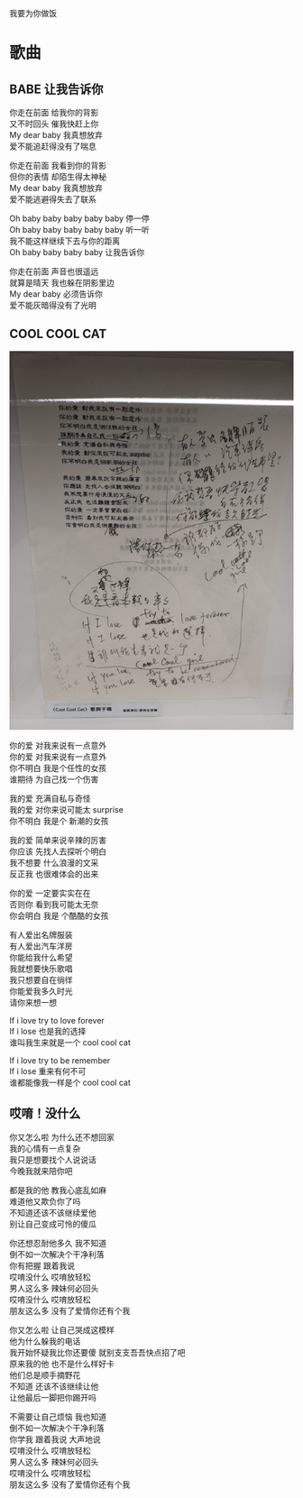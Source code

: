 我要为你做饭

# 歌曲

## BABE 让我告诉你

你走在前面 给我你的背影<br>
又不时回头 催我快赶上你<br>
My dear baby 我真想放弃<br>
爱不能追赶得没有了喘息

你走在前面 我看到你的背影<br>
但你的表情 却陌生得太神秘<br>
My dear baby 我真想放弃<br>
爱不能逃避得失去了联系

Oh baby baby baby baby baby 停一停<br>
Oh baby baby baby baby baby 听一听<br>
我不能这样继续下去与你的距离<br>
Oh baby baby baby baby 让我告诉你

你走在前面 声音也很遥远<br>
就算是晴天 我也躲在阴影里边<br>
My dear baby 必须告诉你<br>
爱不能灰暗得没有了光明

## COOL COOL CAT

![歌词手稿](../../image/%E4%B8%93%E8%BE%91/1997-10-17_%E6%88%91%E8%A6%81%E4%B8%BA%E4%BD%A0%E5%81%9A%E9%A5%AD/Cool-Cool-Cat%E6%89%8B%E7%A8%BF.jpg)

你的爱 对我来说有一点意外<br>
你的爱 对我来说有一点意外<br>
你不明白 我是个任性的女孩<br>
谁期待 为自己找一个伤害

我的爱 充满自私与奇怪<br>
我的爱 对你来说可能太 surprise<br>
你不明白 我是个 新潮的女孩

我的爱 简单来说辛辣的厉害<br>
你应该 先找人去探听个明白<br>
我不想要 什么浪漫的文采<br>
反正我 也很难体会的出来

你的爱 一定要实实在在<br>
否则你 看到我可能太无奈<br>
你会明白 我是 个酷酷的女孩

有人爱出名牌服装<br>
有人爱出汽车洋房<br>
你能给我什么希望<br>
我就想要快乐歌唱<br>
我只想要自在徜徉<br>
你能爱我多久时光<br>
请你来想一想

If i love try to love forever<br>
If i lose 也是我的选择<br>
谁叫我生来就是一个 cool cool cat

If i love try to be remember<br>
If i lose 重来有何不可<br>
谁都能像我一样是个 cool cool cat

## 哎唷！没什么

你又怎么啦 为什么还不想回家<br>
我的心情有一点复杂<br>
我只是想要找个人说说话<br>
今晚我就来陪你吧

都是我的他 教我心底乱如麻<br>
难道他又欺负你了吗<br>
不知道还该不该继续爱他<br>
别让自己变成可怜的傻瓜

你还想忍耐他多久 我不知道<br>
倒不如一次解决个干净利落<br>
你有把握 跟着我说<br>
哎唷没什么 哎唷放轻松<br>
男人这么多 辣妹何必回头<br>
哎唷没什么 哎唷放轻松<br>
朋友这么多 没有了爱情你还有个我

你又怎么啦 让自己哭成这模样<br>
他为什么躲我的电话<br>
我开始怀疑我比你还要傻 就别支支吾吾快点招了吧<br>
原来我的他 也不是什么样好卡 <br>
他们总是顺手摘野花<br>
不知道 还该不该继续让他<br>
让他最后一脚把你踢开吗

不需要让自己烦恼 我也知道<br>
倒不如一次解决个干净利落<br>
你学我 跟着我说 大声地说<br>
哎唷没什么 哎唷放轻松<br>
男人这么多 辣妹何必回头<br>
哎唷没什么 哎唷放轻松<br>
朋友这么多 没有了爱情你还有个我
